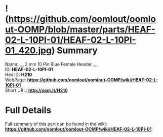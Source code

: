 
!(https://github.com/oomlout/oomlout-OOMP/blob/master/parts/HEAF-02-L-10PI-01/HEAF-02-L-10PI-01_420.jpg)
Summary
=================
  
Name: __ 2 mm 10 Pin Blue Female Header __    
ID: __HEAF-02-L-10PI-01__   
Hex ID: __H210__   
WebPage: __https://github.com/oomlout/oomlout-OOMP/wiki/HEAF-02-L-10PI-01__   
Short URL: __http://oom.lt/H210__   

Full Details
==========================
Full summary of this part can be found in the wiki:   
__https://github.com/oomlout/oomlout-OOMP/wiki/HEAF-02-L-10PI-01__    

